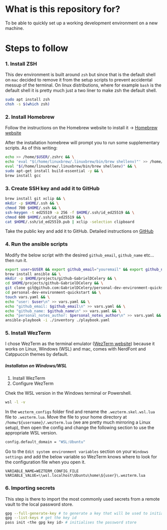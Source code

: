 # What is this repository for?

To be able to quickly set up a working development environment on a new machine.

# Steps to follow

### 1. Install ZSH

This dev environment is built around `zsh` but since that is the default shell on `mac` decided to remove it from the setup scripts to prevent accidental messup of the terminal. On linux distributions, where for example `bash` is the default shell it is pretty much just a two liner to make zsh the default shell.

```sh
sudo apt install zsh
chsh -s $(which zsh)
```

### 2. Install Homebrew

Follow the instructions on the Homebrew website to install it -> [Homebrew website](https://brew.sh/)

After the installation homebrew will prompt you to run some supplementary scripts. As of this writing:

```sh
echo >> /home/$USER/.zshrc && \
echo 'eval "$(/home/linuxbrew/.linuxbrew/bin/brew shellenv)"' >> /home/$USER/.zshrc && \
eval "$(/home/linuxbrew/.linuxbrew/bin/brew shellenv)" && \
sudo apt-get install build-essential -y && \
brew install gcc
```

### 3. Create SSH key and add it to GitHub

```sh
brew install git xclip && \
mkdir -p $HOME/.ssh && \
chmod 700 $HOME/.ssh && \
ssh-keygen -t ed25519 -a 256 -f $HOME/.ssh/id_ed25519 && \
chmod 600 $HOME/.ssh/id_ed25519 && \
cat $HOME/.ssh/id_ed25519.pub | xclip -selection clipboard
```

Take the public key and add it to GitHub. Detailed instructions on [GitHub](https://docs.github.com/en/authentication/connecting-to-github-with-ssh)

### 4. Run the ansible scripts

Modify the below script with the desired `github_email`, `github_name` etc... then run it.

```sh
export user=$USER && export github_email="youremail" && export github_name="yourgithubname" && export personal_notes_author="authorname" && \
brew install ansible && \
mkdir -p $HOME/projects/github-GabrielDCelery && \
cd $HOME/projects/github-GabrielDCelery && \
git clone git@github.com:GabrielDCelery/personal-dev-environment-quickstart.git && \
cd personal-dev-environment-quickstart && \
touch vars.yaml && \
echo "user: $user\n" >> vars.yaml && \
echo "github_email: $github_email\n" >> vars.yaml && \
echo "github_name: $github_name\n" >> vars.yaml && \
echo "personal_notes_author: $personal_notes_author\n" >> vars.yaml && \
ansible-playbook -i ./inventory ./playbook.yaml
```

### 5. Install WezTerm

I chose WezTerm as the terminal emulator ([WezTerm website](https://wezfurlong.org/wezterm/index.html)) because it works on Linux, Windows (WSL) and mac, comes with NerdFont and Catppuccin themes by default.

##### Installaton on Windows/WSL

1. Install WezTerm
2. Configure WezTerm

Chek the WSL version in the Windows terminal or Powershell.

```sh
wsl -l -v
```

In the `wezterm_configs` folder find and rename the `.wezterm.skel.wsl.lua` file to `.wezterm.lua`. Move the file to your home directory at `/homw/${username}/.wezterm.lua` (we are pretty much mirroring a Linux setup), then open the config and change the following section to use the appropriate WSL version.

```sh
config.default_domain = "WSL:Ubuntu"
```

Go to the `Edit system environment variables` section on your `Windows settings` and add the below variable so WezTerm knows where to look for the configuration file when you open it.

```
VARIABLE_NAME=WEZTERM_CONFIG_FILE
VARIABLE_VALUE=\\wsl.localhost\Ubuntu\home\${user}\.wezterm.lua
```

### 6. Importing secrets

This step is there to import the most commonly used secrets from a remote vault to the local password store.

```sh
gpg --full-generate-key # to generate a key that will be used to initialize the password store
gpg --list-keys # get the key id
pass init <the gpg key id> # initialises the password store
```
